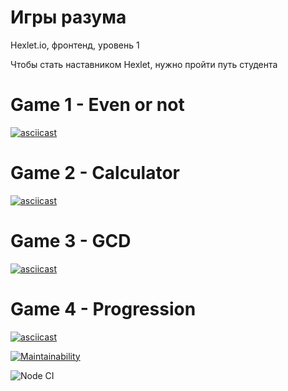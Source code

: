 # Игры разума
Hexlet.io, фронтенд, уровень 1

Чтобы стать наставником Hexlet, нужно пройти путь студента

# Game 1 - Even or not

[![asciicast](https://asciinema.org/a/kND22SREEwzmtxbK2nnTgOlt9.svg)](https://asciinema.org/a/kND22SREEwzmtxbK2nnTgOlt9)

# Game 2 - Calculator

[![asciicast](https://asciinema.org/a/6SAfApCrmg0d8tsNcBt9pHf05.svg)](https://asciinema.org/a/6SAfApCrmg0d8tsNcBt9pHf05)

# Game 3 - GCD

[![asciicast](https://asciinema.org/a/MGHKhBFP5i6g9YnhSfNWjauW6.svg)](https://asciinema.org/a/MGHKhBFP5i6g9YnhSfNWjauW6)

# Game 4 - Progression

[![asciicast](https://asciinema.org/a/9MGoaMDRRMbctEimOn79nsi1F.svg)](https://asciinema.org/a/9MGoaMDRRMbctEimOn79nsi1F)

[![Maintainability](https://api.codeclimate.com/v1/badges/142bf7f434bfdf4b4e1e/maintainability)](https://codeclimate.com/github/TepMex/frontend-project-lvl1/maintainability)


![Node CI](https://github.com/TepMex/frontend-project-lvl1/workflows/Node%20CI/badge.svg)
